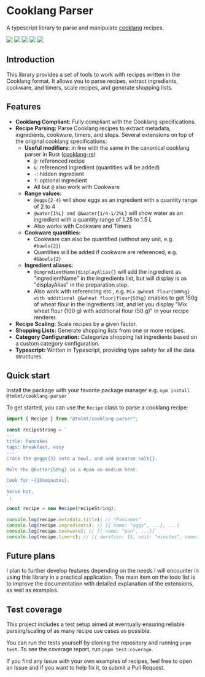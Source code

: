 # Cooklang Parser

A typescript library to parse and manipulate [cooklang](https://cooklang.org/) recipes.

<picture><img src="https://badges.ws/maintenance/yes/2025" /></picture>
<picture><img src="https://badges.ws/npm/dt/@tmlmt/cooklang-parser" /></picture>
<picture><img src="https://badges.ws/npm/l/@tmlmt/cooklang-parser" /></picture>
<picture><img src="https://badges.ws/github/release/tmlmt/cooklang-parser" /></picture>
[<img src="https://badges.ws/badge/documentation-5672CD?icon=vitepress" />](https://cooklang-parser.tmlmt.com)

## Introduction

This library provides a set of tools to work with recipes written in the Cooklang format. It allows you to parse recipes, extract ingredients, cookware, and timers, scale recipes, and generate shopping lists.

## Features

- **Cooklang Compliant:** Fully compliant with the Cooklang specifications.
- **Recipe Parsing:** Parse Cooklang recipes to extract metadata, ingredients, cookware, timers, and steps. Several extensions on top of the original cooklang specifications:
  - **Useful modifiers:** in line with the same in the canonical cooklang parser in Rust ([cooklang-rs](https://github.com/cooklang/cooklang-rs/blob/main/extensions.md))
    - `@`: referenced recipe
    - `&`: referenced ingredient (quantities will be added)
    - `-`: hidden ingredient
    - `?`: optional ingredient
    - All but `@` also work with Cookware
  - **Range values:**
    - `@eggs{2-4}` will show eggs as an ingredient with a quantity range of 2 to 4
    - `@water{1%L} and @&water{1/4-1/2%L}` will show water as an ingredient with a quantity range of 1.25 to 1.5 L
    - Also works with Cookware and Timers
  - **Cookware quantities:**
    - Cookware can also be quantified (without any unit, e.g. `#bowls{2}`)
    - Quantities will be added if cookware are referenced, e.g. `#&bowls{2}`
  - **Ingredient aliases:**
    - `@ingredientName|displayAlias{}` will add the ingredient as "ingredientName" in the ingredients list, but will display is as "displayAlias" in the preparation step.
    - Also work with referencing etc., e.g. `Mix @wheat flour{100%g} with additional @&wheat flour|flour{50%g}` enables to get 150g of wheat flour in the ingredients list, and let you display "Mix wheat flour (100 g) with additional flour (50 g)" in your recipe renderer.
- **Recipe Scaling:** Scale recipes by a given factor.
- **Shopping Lists:** Generate shopping lists from one or more recipes.
- **Category Configuration:** Categorize shopping list ingredients based on a custom category configuration.
- **Typescript:** Written in Typescript, providing type safety for all the data structures.

## Quick start

Install the package with your favorite package manager e.g. `npm install @tmlmt/cooklang-parser`

To get started, you can use the `Recipe` class to parse a cooklang recipe:

```typescript
import { Recipe } from "@tmlmt/cooklang-parser";

const recipeString = `
---
title: Pancakes
tags: breakfast, easy
---
Crack the @eggs{3} into a bowl, and add @coarse salt{}.

Melt the @butter{50%g} in a #pan on medium heat.

Cook for ~{15%minutes}.

Serve hot.
`;

const recipe = new Recipe(recipeString);

console.log(recipe.metadata.title); // "Pancakes"
console.log(recipe.ingredients); // [{ name: "eggs", ...}, ...]
console.log(recipe.cookware); // [{ name: "pan", ...}]
console.log(recipe.timers); // [{ duration: 15, unit: "minutes", name: undefined}]
```

## Future plans

I plan to further develop features depending on the needs I will encounter in using this library in a practical application. The main item on the todo list is to improve the documentation with detailed explanation of the extensions, as well as examples.

## Test coverage

This project includes a test setup aimed at eventually ensuring reliable parsing/scaling of as many recipe use cases as possible.

You can run the tests yourself by cloning the repository and running `pnpm test`. To see the coverage report, run `pnpm test:coverage`.

If you find any issue with your own examples of recipes, feel free to open an Issue and if you want to help fix it, to submit a Pull Request.
